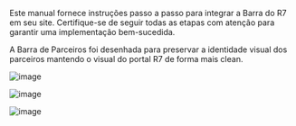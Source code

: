 Este manual fornece instruções passo a passo para integrar a Barra do R7 em seu site. Certifique-se de seguir todas as etapas com atenção para garantir uma implementação bem-sucedida.

A Barra de Parceiros foi desenhada para preservar a identidade visual dos parceiros mantendo o visual do portal R7 de forma mais clean.

![image](https://github.com/r7com/barra-parceiros/assets/61875054/0a34d320-d094-4054-8d87-97b01330fc85)

![image](https://github.com/r7com/barra-parceiros/assets/61875054/fbd97625-fa56-4fa1-bf74-afa87c14783a)

![image](https://github.com/r7com/barra-parceiros/assets/61875054/b0f3282d-7326-4feb-92e5-c816b45fe764)



